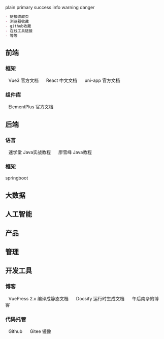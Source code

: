 <script setup lang="ts">
import { Delete, Edit, Search, Share, Upload, Check, SuccessFilled, StarFilled, Right } from '@element-plus/icons-vue'
</script>

<el-button type="" text bg>plain</el-button>
<el-button type="primary" text bg>primary</el-button>
<el-button type="success" text bg>success</el-button>
<el-button type="info" text bg>info</el-button>
<el-button type="warning" text bg>warning</el-button>
<el-button type="danger" text bg>danger</el-button>

```md
- 链接收藏页
- 浏览器收藏
- github收藏
- 在线工具链接
- 等等
```

## 前端
### 框架
<el-button type="success" text bg :icon="SuccessFilled" style="margin: 10px">
  <el-link type="success" href="https://cn.vuejs.org/" target="_blank">Vue3 官方文档</el-link>
</el-button>
<el-button type="primary" text bg :icon="StarFilled" style="margin: 10px">
  <el-link type="primary" href="https://react.docschina.org/" target="_blank">React 中文文档</el-link>
</el-button>
<el-button type="success" text bg :icon="Right" style="margin: 10px">
  <el-link type="success" href="https://uniapp.dcloud.net.cn/" target="_blank">uni-app 官方文档</el-link>
</el-button>

### 组件库
<el-button type="primary" text bg style="margin: 10px">
  <el-link type="primary" href="https://element-plus.gitee.io/zh-CN/" target="_blank">ElementPlus 官方文档</el-link>
</el-button>

## 后端

### 语言
<el-button type="success" text bg :icon="Right" style="margin: 10px">
  <el-link type="success" href="https://www.sxt.cn/Java_jQuery_in_action/History_Direction.html" target="_blank">速学堂 Java实战教程</el-link>
</el-button>
<el-button type="primary" text bg :icon="StarFilled" style="margin: 10px">
  <el-link type="primary" href="https://www.liaoxuefeng.com/wiki/1252599548343744" target="_blank">廖雪峰 Java教程</el-link>
</el-button>

### 框架
springboot

## 大数据

## 人工智能

## 产品

## 管理

## 开发工具
### 博客
<el-button type="success" text bg style="margin: 10px">
  <el-link type="success" href="https://v2.vuepress.vuejs.org/zh/" target="_blank">VuePress 2.x 编译成静态文档</el-link>
</el-button>
<el-button type="primary" text bg style="margin: 10px">
  <el-link type="primary" href="https://docsify.js.org/#/zh-cn/" target="_blank">Docsify 运行时生成文档</el-link>
</el-button>
<el-button type="danger" text bg style="margin: 10px">
  <el-link type="danger" href="https://www.recoluan.com/" target="_blank">午后南杂的博客</el-link>
</el-button>

### 代码托管
<el-button type="" text bg style="margin: 10px">
  <el-link type="" href="https://github.com/lingxyz/" target="_blank">Github</el-link>
</el-button>
<el-button type="success" text bg style="margin: 10px">
  <el-link type="success" href="https://gitee.com/lingxyz" target="_blank">Gitee 镜像</el-link>
</el-button>
